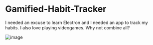 # Gamified-Habit-Tracker
I needed an excuse to learn Electron and I needed an app to track my habits. I also love playing videogames. Why not combine all?

![image](https://github.com/alihanbays/Gamified-Habit-Tracker/assets/50723760/8f6842e7-160d-48ac-9db8-65398c33fffc)
